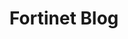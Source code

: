 ---
title: Fortinet Blog
description: Explore the latest cybersecurity trends and innovations, leading edge threat intelligence from FortiGuard Labs, Fortinet executive insights, and customer perspectives.
url: https://www.fortinet.com/blog
image:
    # url: '/assets/images/cafe.png'
    # alt: 'Cafe'
tags: ['blog', 'news']
pubDate: 2023-11-18
draft: false
---